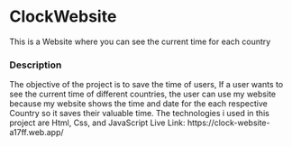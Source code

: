 # ClockWebsite
This is a Website where you can see the current time for each country

<h3> Description</h3>
The objective of the project is to save the time of users, If a user wants to see the current time of
different countries, the user can use my website because my website shows the time and date for the each
respective Country so it saves their valuable time. 
The technologies i used in this project are Html, Css, and JavaScript
Live Link: https://clock-website-a17ff.web.app/
